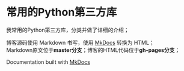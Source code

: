 # 常用的Python第三方库

我常用的Python第三方库，分类并做了详细的介绍；

博客源码使用 Markdown 书写，使用 [MkDocs][MkDocs] 转换为 HTML；  
Markdown原文位于**master分支**；博客的HTML代码位于**gh-pages分支**；

Documentation built with [MkDocs][MkDocs]

[MkDocs]: https://www.mkdocs.org/